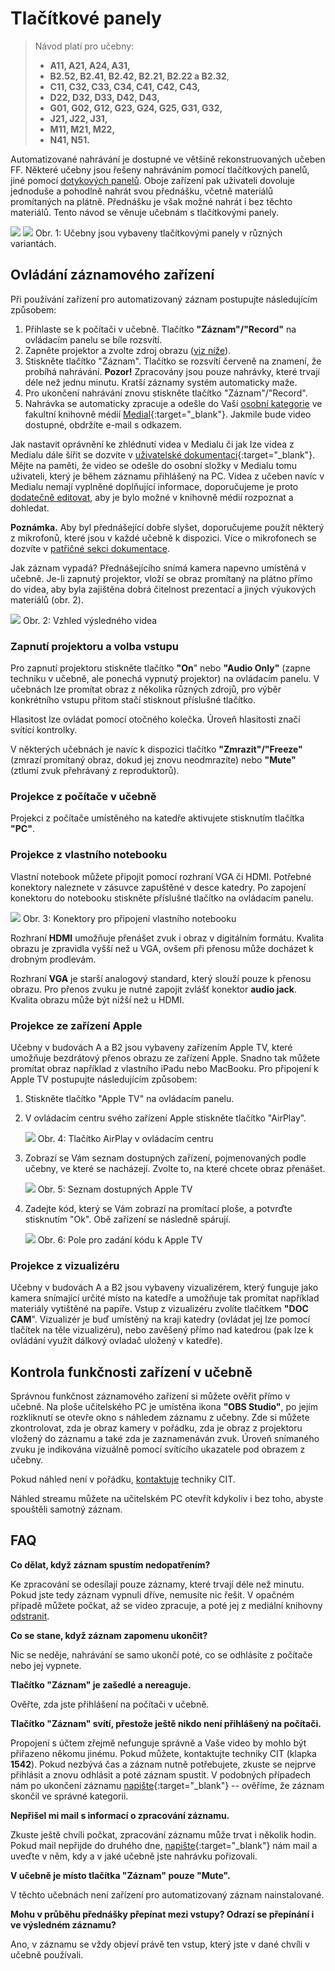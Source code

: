 Tlačítkové panely
=================

>
>Návod platí pro učebny:
>
> -   **A11, A21, A24, A31,**
> -   **B2.52, B2.41, B2.42, B2.21, B2.22 a B2.32**,
> -   **C11, C32, C33, C34, C41, C42, C43,**
> -   **D22, D32, D33, D42, D43,**
> -   **G01, G02, G12, G23, G24, G25, G31, G32,**
> -   **J21, J22, J31,**
> -   **M11, M21, M22,**
> -   **N41, N51.**


Automatizované nahrávání je dostupné ve většině rekonstruovaných učeben
FF. Některé učebny jsou řešeny nahráváním pomocí tlačítkových panelů,
jiné pomocí [dotykových panelů](/medialdocs/dotykove-panely). Oboje
zařízení pak uživateli dovoluje jednoduše a pohodlně nahrát svou
přednášku, včetně materiálů promítaných na plátně. Přednášku je však
možné nahrát i bez těchto materiálů. Tento návod se věnuje učebnám s
tlačítkovými panely.



![](tlacitkove-panely/tl_tmavy.jpg?height=201&width=320)
![](tlacitkove-panely/tl_svetly.jpg?height=178&width=320)
Obr. 1: Učebny jsou vybaveny tlačítkovými panely v různých variantách.

## Ovládání záznamového zařízení

Při používání zařízení pro automatizovaný záznam postupujte následujícím
způsobem:

1.  Přihlaste se k počítači v učebně. Tlačítko **"Záznam"/"Record"**
    na ovládacím panelu se bíle rozsvítí.
2.  Zapněte projektor a zvolte zdroj obrazu ([viz
    níže](/medialdocs/tlacitkove-panely#zapnuti-projektoru-a-volba-vstupu)).
3.  Stiskněte tlačítko "Záznam". Tlačítko se rozsvítí červeně na
    znamení, že probíhá nahrávání.
    **Pozor!** Zpracovány jsou pouze nahrávky, které trvají déle než
    jednu minutu. Kratší záznamy systém automaticky maže.
4.  Pro ukončení nahrávání znovu stiskněte tlačítko
    "Záznam"/"Record".
5.  Nahrávka se automaticky zpracuje a odešle do Vaší [osobní
    kategorie](/medialdocs/kdo-muaze-videt-muaj-obsah) ve fakultní
    knihovně médií [Medial](http://medial.phil.muni.cz){:target="_blank"}. Jakmile bude
    video dostupné, obdržíte e-mail s odkazem.

Jak nastavit oprávnění ke zhlédnutí videa v Medialu či jak lze videa z
Medialu dále šířit se dozvíte v [uživatelské
dokumentaci](/medialdocs/jak-muazu-sva-videa-sirit/){:target="_blank"}.
Mějte na paměti, že video se odešle do osobní složky v Medialu tomu
uživateli, který je během záznamu přihlášený na PC. Videa z učeben navíc
v Medialu nemají vyplněné doplňující informace, doporučujeme je proto
[dodatečně editovat](/medialdocs/jak-muazu-dodatecne-upravit-metadata),
aby je bylo možné v knihovně médií rozpoznat a dohledat.

**Poznámka.** Aby byl přednášející dobře slyšet, doporučujeme použít
některý z mikrofonů, které jsou v každé učebně k dispozici. Více o
mikrofonech se dozvíte v [patřičné sekci
dokumentace](/medialdocs/mikrofony).

Jak záznam vypadá? Přednášejícího snímá kamera napevno umístěná v
učebně. Je-li zapnutý projektor, vloží se obraz promítaný na plátno
přímo do videa, aby byla zajištěna dobrá čitelnost prezentací a jiných
výukových materiálů (obr. 2).

![](tlacitkove-panely/2-vzhled-2.0-GS.png)
Obr. 2: Vzhled výsledného videa


### Zapnutí projektoru a volba vstupu

Pro zapnutí projektoru stiskněte tlačítko **"On**" nebo **"Audio
Only"** (zapne techniku v učebně, ale ponechá vypnutý projektor) na
ovládacím panelu. V učebnách lze promítat obraz z několika různých
zdrojů, pro výběr konkrétního vstupu přitom stačí stisknout příslušné
tlačítko.

Hlasitost lze ovládat pomocí otočného kolečka. Úroveň hlasitosti značí
svítící kontrolky.

V některých učebnách je navíc k dispozici tlačítko
**"Zmrazit"/"Freeze"** (zmrazí promítaný obraz, dokud jej znovu
neodmrazíte) nebo **"Mute"** (ztlumí zvuk přehrávaný z reproduktorů).

### Projekce z počítače v učebně

Projekci z počítače umístěného na katedře aktivujete stisknutím tlačítka
**"PC"**.

### Projekce z vlastního notebooku

Vlastní notebook můžete připojit pomocí rozhraní VGA či HDMI. Potřebné
konektory naleznete v zásuvce zapuštěné v desce katedry. Po zapojení
konektoru do notebooku stiskněte příslušné tlačítko na ovládacím panelu.

![](tlacitkove-panely/3-konektory-2.0-GS.png)
Obr. 3: Konektory pro připojení vlastního notebooku


Rozhraní **HDMI** umožňuje přenášet zvuk i obraz v digitálním formátu.
Kvalita obrazu je zpravidla vyšší než u VGA, ovšem při přenosu může
docházet k drobným prodlevám.

Rozhraní **VGA** je starší analogový standard, který slouží pouze k
přenosu obrazu. Pro přenos zvuku je nutné zapojit zvlášť konektor
**audio jack**. Kvalita obrazu může být nižší než u HDMI.

### Projekce ze zařízení Apple

Učebny v budovách A a B2 jsou vybaveny zařízením Apple TV, které
umožňuje bezdrátový přenos obrazu ze zařízení Apple. Snadno tak můžete
promítat obraz například z vlastního iPadu nebo MacBooku. Pro připojení
k Apple TV postupujte následujícím způsobem:

1.  Stiskněte tlačítko "Apple TV" na ovládacím panelu.

2.  V ovládacím centru svého zařízení Apple stiskněte tlačítko
    "AirPlay".

    ![](tlacitkove-panely/4-ovl_centrum-2.0-GS.png)
    Obr. 4: Tlačítko AirPlay v ovládacím centru
    

3.  Zobrazí se Vám seznam dostupných zařízení, pojmenovaných podle
    učebny, ve které se nacházejí. Zvolte to, na které chcete obraz
    přenášet.

    ![](tlacitkove-panely/5-seznam_zarizeni-GS.png)
    Obr. 5: Seznam dostupných Apple TV
    

4.  Zadejte kód, který se Vám zobrazí na promítací ploše, a potvrďte
    stisknutím "Ok". Obě zařízení se následně spárují.

    ![](tlacitkove-panely/code-GS.png)
    Obr. 6: Pole pro zadání kódu k Apple TV

### Projekce z vizualizéru

Učebny v budovách A a B2 jsou vybaveny vizualizérem, který funguje jako
kamera snímající určité místo na katedře a umožňuje tak promítat
například materiály vytištěné na papíře. Vstup z vizualizéru zvolíte
tlačítkem **"DOC CAM**". Vizualizér je buď umístěný na kraji katedry
(ovládat jej lze pomocí tlačítek na těle vizualizéru), nebo zavěšený
přímo nad katedrou (pak lze k ovládání využít dálkový ovladač uložený v
katedře).


## Kontrola funkčnosti zařízení v učebně

Správnou funkčnost záznamového zařízení si můžete ověřit přímo v učebně.
Na ploše učitelského PC je umístěna ikona **"OBS Studio"**, po jejím
rozkliknutí se otevře okno s náhledem záznamu z učebny. Zde si můžete
zkontrolovat, zda je obraz kamery v pořádku, zda je obraz z projektoru
vložený do záznamu a také zda je zaznamenáván zvuk. Úroveň snímaného
zvuku je indikována vizuálně pomocí svítícího ukazatele pod obrazem z
učebny.

Pokud náhled není v pořádku, [kontaktuje](/medialdocs/kontakty) techniky
CIT.

Náhled streamu můžete na učitelském PC otevřít kdykoliv i bez toho,
abyste spouštěli samotný záznam.

## FAQ

**Co dělat, když záznam spustím nedopatřením?**

Ke zpracování se odesílají pouze záznamy, které trvají déle než minutu.
Pokud jste tedy záznam vypnuli dříve, nemusíte nic řešit. V opačném
případě můžete počkat, až se video zpracuje, a poté jej z mediální
knihovny [odstranit](/medialdocs/kde-najdu-vsechna-svoje-videa).


**Co se stane, když záznam zapomenu ukončit?**

Nic se neděje, nahrávání se samo ukončí poté, co se odhlásíte z počítače
nebo jej vypnete.


**Tlačítko "Záznam" je zašedlé a nereaguje.**

Ověřte, zda jste přihlášení na počítači v učebně.


**Tlačítko "Záznam" svítí, přestože ještě nikdo není přihlášený na
počítači.**

Propojení s účtem zřejmě nefunguje správně a Vaše video by mohlo být
přiřazeno někomu jinému. Pokud můžete, kontaktujte techniky CIT (klapka
**1542**). Pokud nezbývá čas a záznam nutně potřebujete, zkuste se
nejprve přihlásit a znovu odhlásit a poté záznam spustit. V podobných
případech nám po ukončení záznamu
[napište](https://it.muni.cz/phil/ke/kontakty#main){:target="_blank"} -- ověříme, že
záznam skončil ve správné kategorii.


**Nepřišel mi mail s informací o zpracování záznamu.**

Zkuste ještě chvíli počkat, zpracování záznamu může trvat i několik
hodin. Pokud mail nepřijde do druhého dne,
[napište](https://it.muni.cz/phil/ke/kontakty#main){:target="_blank"} nám mail a uveďte v
něm, kdy a v jaké učebně jste nahrávku pořizovali.


**V učebně je místo tlačítka "Záznam" pouze "Mute".**

V těchto učebnách není zařízení pro automatizovaný záznam
nainstalované.


**Mohu v průběhu přednášky přepínat mezi vstupy? Odrazí se přepínání i
ve výsledném záznamu?**

Ano, v záznamu se vždy objeví právě ten vstup, který jste v dané chvíli
v učebně používali.
